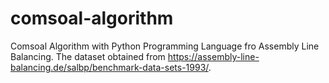 # comsoal-algorithm
Comsoal Algorithm with Python Programming Language fro Assembly Line Balancing. The dataset obtained from https://assembly-line-balancing.de/salbp/benchmark-data-sets-1993/.
